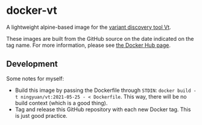 # docker-vt

A lightweight alpine-based image for the [variant discovery tool Vt](https://genome.sph.umich.edu/wiki/Vt).

These images are built from the GitHub source on the date indicated on the tag name.
For more information, please see [the Docker Hub page](https://hub.docker.com/r/docker/ningyuan/vt).

## Development

Some notes for myself:

- Build this image by passing the Dockerfile through `STDIN`: `docker build -t ningyuan/vt:2021-05-25 - < Dockerfile`.
  This way, there will be no build context (which is a good thing).
- Tag and release this GitHub repository with each new Docker tag.
  This is just good practice.